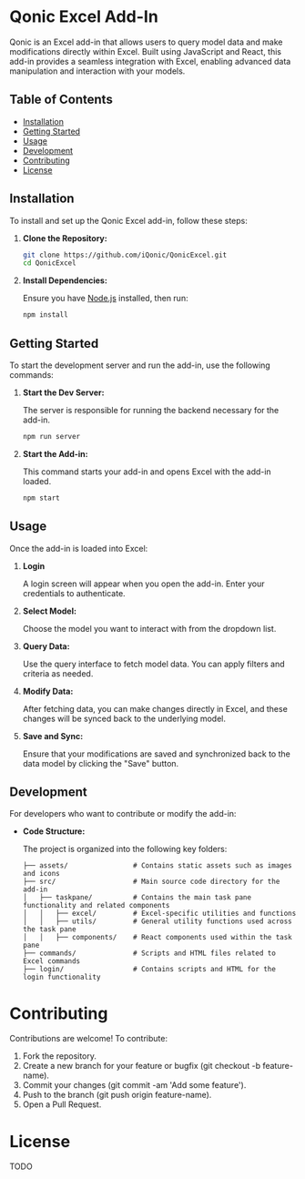 # Qonic Excel Add-In

Qonic is an Excel add-in that allows users to query model data and make modifications directly within Excel. Built using JavaScript and React, this add-in provides a seamless integration with Excel, enabling advanced data manipulation and interaction with your models.

## Table of Contents

- [Installation](#installation)
- [Getting Started](#getting-started)
- [Usage](#usage)
- [Development](#development)
- [Contributing](#contributing)
- [License](#license)

## Installation

To install and set up the Qonic Excel add-in, follow these steps:

1. **Clone the Repository:**

    ```bash
    git clone https://github.com/iQonic/QonicExcel.git
    cd QonicExcel
    ```

2. **Install Dependencies:**

   Ensure you have [Node.js](https://nodejs.org/) installed, then run:

    ```bash
    npm install
    ```

## Getting Started

To start the development server and run the add-in, use the following commands:

1. **Start the Dev Server:**

   The server is responsible for running the backend necessary for the add-in.

    ```bash
    npm run server
    ```

2. **Start the Add-in:**

   This command starts your add-in and opens Excel with the add-in loaded.

    ```bash
    npm start
    ```

## Usage

Once the add-in is loaded into Excel:

1. **Login**

   A login screen will appear when you open the add-in. Enter your credentials to authenticate.

2. **Select Model:**

   Choose the model you want to interact with from the dropdown list.

3. **Query Data:**

   Use the query interface to fetch model data. You can apply filters and criteria as needed.

4. **Modify Data:**

   After fetching data, you can make changes directly in Excel, and these changes will be synced back to the underlying model.

5. **Save and Sync:**

   Ensure that your modifications are saved and synchronized back to the data model by clicking the "Save" button.

## Development

For developers who want to contribute or modify the add-in:

- **Code Structure:**

  The project is organized into the following key folders:

  ```plaintext
  ├── assets/                # Contains static assets such as images and icons
  ├── src/                   # Main source code directory for the add-in
  │   ├── taskpane/          # Contains the main task pane functionality and related components
  │   │   ├── excel/         # Excel-specific utilities and functions
  │   │   ├── utils/         # General utility functions used across the task pane
  │   │   ├── components/    # React components used within the task pane
  ├── commands/              # Scripts and HTML files related to Excel commands
  ├── login/                 # Contains scripts and HTML for the login functionality

# Contributing

Contributions are welcome! To contribute:

1. Fork the repository.
2. Create a new branch for your feature or bugfix (git checkout -b feature-name).
3. Commit your changes (git commit -am 'Add some feature').
4. Push to the branch (git push origin feature-name).
5. Open a Pull Request.

# License

TODO